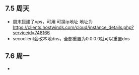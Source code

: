## 7.5 周天
- 周末搭建了vps，可用 可换ip地址 地址为 https://clients.hostwinds.com/cloud/instance_details.php?serviceid=748166
- secoclient会改本地dns，全部重置为0.0.0.0就可以重置dns


## 7.6 周一
- 